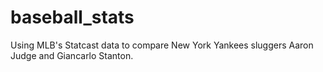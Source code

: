 # baseball_stats
Using MLB's Statcast data to compare New York Yankees sluggers Aaron Judge and Giancarlo Stanton.
